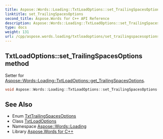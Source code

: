 ```yaml
---
title: Aspose::Words::Loading::TxtLoadOptions::set_TrailingSpacesOptions method
linktitle: set_TrailingSpacesOptions
second_title: Aspose.Words for C++ API Reference
description: Aspose::Words::Loading::TxtLoadOptions::set_TrailingSpacesOptions method. Setter for Aspose::Words::Loading::TxtLoadOptions::get_TrailingSpacesOptions in C++.
type: docs
weight: 131
url: /cpp/aspose.words.loading/txtloadoptions/set_trailingspacesoptions/
---
```

## TxtLoadOptions::set_TrailingSpacesOptions method


Setter for [Aspose::Words::Loading::TxtLoadOptions::get_TrailingSpacesOptions](../get_trailingspacesoptions/).

```cpp
void Aspose::Words::Loading::TxtLoadOptions::set_TrailingSpacesOptions(Aspose::Words::Loading::TxtTrailingSpacesOptions value)
```

## See Also

* Enum [TxtTrailingSpacesOptions](../../txttrailingspacesoptions/)
* Class [TxtLoadOptions](../)
* Namespace [Aspose::Words::Loading](../../)
* Library [Aspose.Words for C++](../../../)
